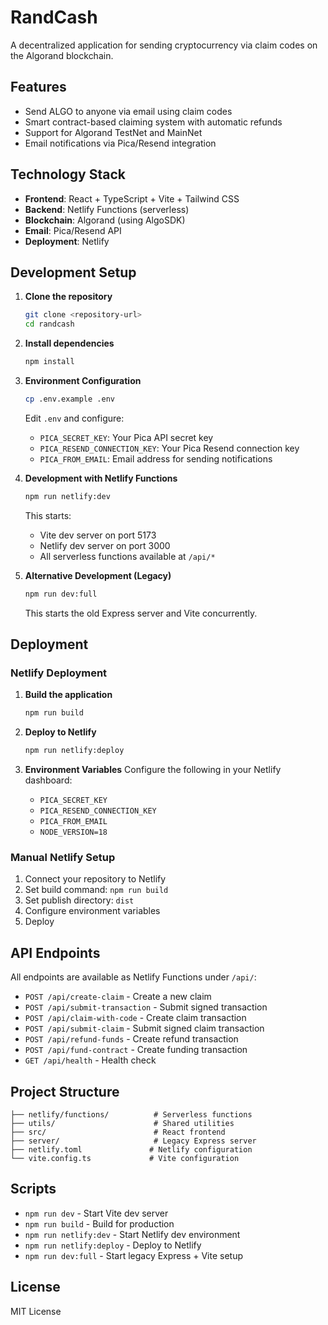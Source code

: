 # RandCash

A decentralized application for sending cryptocurrency via claim codes on the Algorand blockchain.

## Features

- Send ALGO to anyone via email using claim codes
- Smart contract-based claiming system with automatic refunds
- Support for Algorand TestNet and MainNet
- Email notifications via Pica/Resend integration

## Technology Stack

- **Frontend**: React + TypeScript + Vite + Tailwind CSS
- **Backend**: Netlify Functions (serverless)
- **Blockchain**: Algorand (using AlgoSDK)
- **Email**: Pica/Resend API
- **Deployment**: Netlify

## Development Setup

1. **Clone the repository**
   ```bash
   git clone <repository-url>
   cd randcash
   ```

2. **Install dependencies**
   ```bash
   npm install
   ```

3. **Environment Configuration**
   ```bash
   cp .env.example .env
   ```
   
   Edit `.env` and configure:
   - `PICA_SECRET_KEY`: Your Pica API secret key
   - `PICA_RESEND_CONNECTION_KEY`: Your Pica Resend connection key
   - `PICA_FROM_EMAIL`: Email address for sending notifications

4. **Development with Netlify Functions**
   ```bash
   npm run netlify:dev
   ```
   
   This starts:
   - Vite dev server on port 5173
   - Netlify dev server on port 3000
   - All serverless functions available at `/api/*`

5. **Alternative Development (Legacy)**
   ```bash
   npm run dev:full
   ```
   
   This starts the old Express server and Vite concurrently.

## Deployment

### Netlify Deployment

1. **Build the application**
   ```bash
   npm run build
   ```

2. **Deploy to Netlify**
   ```bash
   npm run netlify:deploy
   ```

3. **Environment Variables**
   Configure the following in your Netlify dashboard:
   - `PICA_SECRET_KEY`
   - `PICA_RESEND_CONNECTION_KEY`
   - `PICA_FROM_EMAIL`
   - `NODE_VERSION=18`

### Manual Netlify Setup

1. Connect your repository to Netlify
2. Set build command: `npm run build`
3. Set publish directory: `dist`
4. Configure environment variables
5. Deploy

## API Endpoints

All endpoints are available as Netlify Functions under `/api/`:

- `POST /api/create-claim` - Create a new claim
- `POST /api/submit-transaction` - Submit signed transaction
- `POST /api/claim-with-code` - Create claim transaction
- `POST /api/submit-claim` - Submit signed claim transaction
- `POST /api/refund-funds` - Create refund transaction
- `POST /api/fund-contract` - Create funding transaction
- `GET /api/health` - Health check

## Project Structure

```
├── netlify/functions/          # Serverless functions
├── utils/                      # Shared utilities
├── src/                        # React frontend
├── server/                     # Legacy Express server
├── netlify.toml               # Netlify configuration
└── vite.config.ts             # Vite configuration
```

## Scripts

- `npm run dev` - Start Vite dev server
- `npm run build` - Build for production
- `npm run netlify:dev` - Start Netlify dev environment
- `npm run netlify:deploy` - Deploy to Netlify
- `npm run dev:full` - Start legacy Express + Vite setup

## License

MIT License